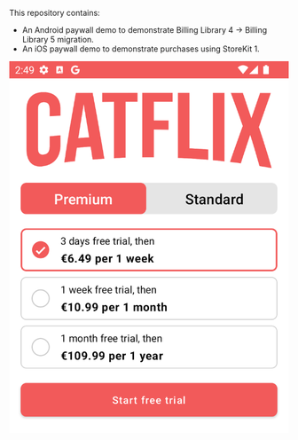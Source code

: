 This repository contains:

- An Android paywall demo to demonstrate Billing Library 4 -> Billing Library 5 migration.
- An iOS paywall demo to demonstrate purchases using StoreKit 1.

![Catflix paywall example](paywall.png)
